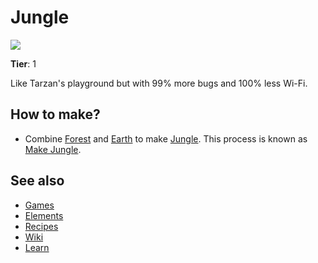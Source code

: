 # Jungle

![](/wiki/images/item.jungle.png)

**Tier**: 1

Like Tarzan's playground but with 99% more bugs and 100% less Wi-Fi.

## How to make?

* Combine [Forest](/wiki/elements/forest) and [Earth](/wiki/elements/earth) to make [Jungle](/wiki/elements/jungle). This process is known as [Make Jungle](/wiki/recipes/make-jungle).

## See also

* [Games](/wiki/games)
* [Elements](/wiki/elements)
* [Recipes](/wiki/recipes)
* [Wiki](/wiki/index)
* [Learn](/learn/index)